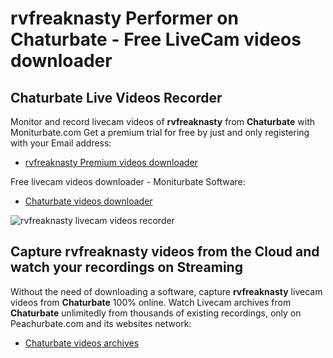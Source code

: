 # rvfreaknasty Performer on Chaturbate - Free LiveCam videos downloader

## Chaturbate Live Videos Recorder

Monitor and record livecam videos of **rvfreaknasty** from **Chaturbate** with Moniturbate.com
Get a premium trial for free by just and only registering with your Email address:
* [rvfreaknasty Premium videos downloader](https://moniturbate.com/request-demo-licence-key.html)

Free livecam videos downloader - Moniturbate Software:
* [Chaturbate videos downloader](https://moniturbate.com/moniturbate-download-software.html)

![rvfreaknasty livecam videos recorder](https://peachurnet.com/templates/moniturbate-software.png)


## Capture rvfreaknasty videos from the Cloud and watch your recordings on Streaming

Without the need of downloading a software, capture **rvfreaknasty** livecam videos from **Chaturbate** 100% online.
Watch Livecam archives from **Chaturbate** unlimitedly from thousands of existing recordings, only on Peachurbate.com and its websites network:
* [Chaturbate videos archives](https://peachurnet.com/)